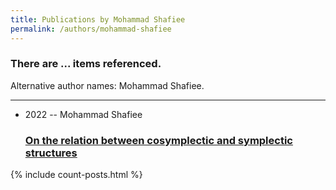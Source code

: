 ```yaml
---
title: Publications by Mohammad Shafiee
permalink: /authors/mohammad-shafiee
---
```


<h3 id="number-posts">There are ... items referenced.</h3>
<p id='info-authors'>Alternative author names: Mohammad Shafiee.</p>
<hr />
<ul class="post-list">
<li><span class='post-meta'>2022 -- Mohammad Shafiee</span><h3><a class='post-link' href="{{ site.baseurl }}/on-the-relation-between-cosymplectic-and-symplectic-structures">On the relation between cosymplectic and symplectic structures</a></h3></li>

</ul>
{% include count-posts.html %}
